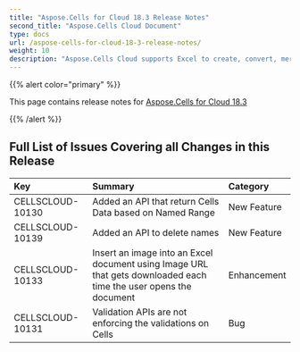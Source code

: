 ```yaml
---
title: "Aspose.Cells for Cloud 18.3 Release Notes"
second_title: "Aspose.Cells Cloud Document"
type: docs
url: /aspose-cells-for-cloud-18-3-release-notes/
weight: 10
description: "Aspose.Cells Cloud supports Excel to create, convert, merge, split, protected, inner object operation, and so on."
---
```


{{% alert color="primary" %}} 

This page contains release notes for [Aspose.Cells for Cloud 18.3](https://apireference.aspose.cloud/cells/)

{{% /alert %}} 
## **Full List of Issues Covering all Changes in this Release**

|**Key**|**Summary**|**Category**|
| :- | :- | :- |
|CELLSCLOUD-10130|Added an API that return Cells Data based on Named Range|New Feature|
|CELLSCLOUD-10139|Added an API to delete names|New Feature|
|CELLSCLOUD-10133|Insert an image into an Excel document using Image URL that gets downloaded each time the user opens the document|Enhancement|
|CELLSCLOUD-10131|Validation APIs are not enforcing the validations on Cells|Bug|

